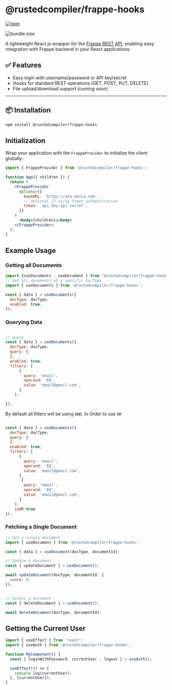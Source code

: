 # @rustedcompiler/frappe-hooks

[![npm](https://img.shields.io/npm/dw/@rustedcompiler/frappe-hooks)](https://www.npmjs.com/package/@rustedcompiler/frappe-hooks)

![bundle size](https://img.shields.io/bundlephobia/minzip/<@rustedcompiler/frappe-hooks)


A lightweight React.js wrapper for the [Frappe REST API](https://docs.frappe.io/framework/user/en/api/rest), enabling easy integration with Frappe backend in your React applications.

## ✅ Features

- Easy login with username/password or API key/secret  
- Hooks for standard REST operations (GET, POST, PUT, DELETE)  
- File upload/download support *(coming soon)*

---

## 📦 Installation

```bash
npm install @rustedcompiler/frappe-hooks
```

## Initialization

Wrap your application with the `FrappeProvider` to initialize the client globally:

```jsx
import { FrappeProvider } from '@rustedcompiler/frappe-hooks';

function App({ children }) {
  return (
    <FrappeProvider
      options={{
        baseURL: 'https://asa.aksla.com',
        // Optional if using token authentication
        token: 'api_key:api_secret',
      }}
    >
      <body>{children}</body>
    </FrappeProvider>
  );
}

```


## Example Usage


### Getting all Documents

```jsx
import {useDocuments , useDocument } from "@rustedcompiler/frappe-hooks"
// Get all documents of a specific DocType
import { useDocuments } from '@rustedcompiler/frappe-hooks';

const { data } = useDocuments({
  docType: docType,
  enabled: true,
});

```

### Querying Data

```jsx

// query 
const { data } = useDocuments({
  docType: docType,
  query: {
  },
  enabled: true,
  filters: [
      {
        query: 'email',
        operand: 'EQ',
        value: 'email@gmail.com',
      }
    ],

});

```

By default all filters will be using `AND`, In Order to use `OR`

```jsx

const { data } = useDocuments({
  docType: docType,
  query: {
  },
  enabled: true,
  filters: [
      {
        query: 'email',
        operand: 'EQ',
        value: 'email@gmail.com',
      },
       {
        query: 'email',
        operand: 'EQ',
        value: 'email@gmail.com',
      }
    ],
    isOR:true
});

```


### Fetching a Single Document 
```jsx
// Get a single document
import { useDocument } from '@rustedcompiler/frappe-hooks';

const { data } = useDocument(docType, documentId);  

```

```jsx
// Update a document
const { updateDocument } = useDocument();

await updateDocument(docType, documentId, {
  score: 0,
});
```

```jsx

// Delete a document
const { deleteDocument } = useDocument();

await deleteDocument(docType, documentId);

```

## Getting the Current User

```jsx
import { useEffect } from 'react';
import { useAuth } from '@rustedcompiler/frappe-hooks';

function MyComponent() {
  const { loginWithPassword, currentUser , logout } = useAuth();

  useEffect(() => {
    console.log(currentUser);
  }, [currentUser]);
}

```
